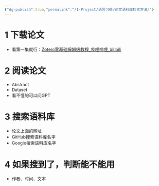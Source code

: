 ```yaml
---
{"dg-publish":true,"permalink":"/1-Project/语言习得/论文语料库检索方法/"}
---
```


# 1 下载论文
- 看第一集就行：[Zotero零基础保姆级教程_哔哩哔哩_bilibili](https://www.bilibili.com/video/BV1o3411Q7JQ/?vd_source=6befb4cfccde227c0a1703d8d5fb9b45)
# 2 阅读论文
- Abstract
- Dataset
- 看不懂的可以问GPT
# 3 搜索语料库
- 论文上面的网址
- GitHub搜索语料库名字
- Google搜索语料库名字
# 4 如果搜到了，判断能不能用
- 作者、时间、文本
